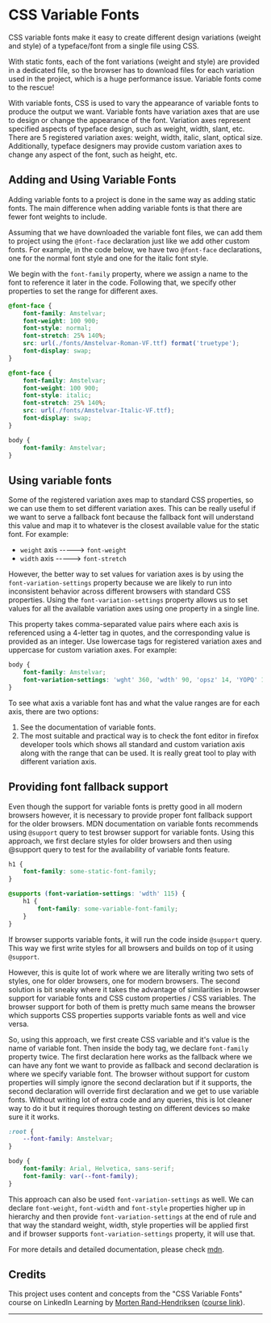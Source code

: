 # CSS Variable Fonts

CSS variable fonts make it easy to create different design variations (weight and style) of a typeface/font from a single file using CSS.

With static fonts, each of the font variations (weight and style) are provided in a dedicated file, so the browser has to download files for each variation used in the project, which is a huge performance issue. Variable fonts come to the rescue!

With variable fonts, CSS is used to vary the appearance of variable fonts to produce the output we want. Variable fonts have variation axes that are use to design or change the appearance of the font. Variation axes represent specified aspects of typeface design, such as weight, width, slant, etc. There are 5 registered variation axes: weight, width, italic, slant, optical size. Additionally, typeface designers may provide custom variation axes to change any aspect of the font, such as height, etc.


## Adding and Using Variable Fonts

Adding variable fonts to a project is done in the same way as adding static fonts. The main difference when adding variable fonts is that there are fewer font weights to include.

Assuming that we have downloaded the variable font files, we can add them to project using the `@font-face` declaration just like we add other custom fonts. For example, in the code below, we have two `@font-face` declarations, one for the normal font style and one for the italic font style.

We begin with the `font-family` property, where we assign a name to the font to reference it later in the code. Following that, we specify other properties to set the range for different axes.

```css
@font-face {
    font-family: Amstelvar; 
    font-weight: 100 900;
    font-style: normal;
    font-stretch: 25% 140%;
    src: url(./fonts/Amstelvar-Roman-VF.ttf) format('truetype');
    font-display: swap;
}

@font-face {
    font-family: Amstelvar; 
    font-weight: 100 900;
    font-style: italic;
    font-stretch: 25% 140%;
    src: url(./fonts/Amstelvar-Italic-VF.ttf);
    font-display: swap;
}

body {
    font-family: Amstelvar;
}
```

## Using variable fonts

Some of the registered variation axes map to standard CSS properties, so we can use them to set different variation axes. This can be really useful if we want to serve a fallback font because the fallback font will understand this value and map it to whatever is the closest available value for the static font. For example:

- `weight` axis -----> `font-weight`
- `width` axis  -----> `font-stretch`

However, the better way to set values for variation axes is by using the `font-variation-settings` property because we are likely to run into inconsistent behavior across different browsers with standard CSS properties. Using the `font-variation-settings` property allows us to set values for all the available variation axes using one property in a single line.

This property takes comma-separated value pairs where each axis is referenced using a 4-letter tag in quotes, and the corresponding value is provided as an integer. Use lowercase tags for registered variation axes and uppercase for custom variation axes. For example:

```css
body {
    font-family: Amstelvar;
    font-variation-settings: 'wght' 360, 'wdth' 90, 'opsz' 14, 'YOPQ' 124;
}
```

To see what axis a variable font has and what the value ranges are for each axis, there are two options:
1. See the documentation of variable fonts.
2. The most suitable and practical way is to check the font editor in firefox developer tools which shows all standard and custom variation axis along with the range that can be used. It is really great tool to play with different variation axis.


## Providing font fallback support

Even though the support for variable fonts is pretty good in all modern browsers however, it is necessary to provide proper font fallback support for the older browsers. MDN documentation on variable fonts recommends using `@support` query to test browser support for variable fonts. Using this approach, we first declare styles for older browsers and then using @support query to test for the availability of variable fonts feature.

```css
h1 {
    font-family: some-static-font-family;
}

@supports (font-variation-settings: 'wdth' 115) {
    h1 {
        font-family: some-variable-font-family;
    }
}
```

If browser supports variable fonts, it will run the code inside `@support` query. This way we first write styles for all browsers and builds on top of it using `@support`.

However, this is quite lot of work where we are literally writing two sets of styles, one for older browsers, one for modern browsers. The second solution is bit sneaky where it takes the advantage of similarities in browser support for variable fonts and CSS custom properties / CSS variables. The browser support for both of them is pretty much same means the browser which supports CSS properties supports variable fonts as well and vice versa.

So, using this approach, we first create CSS variable and it's value is the name of variable font. Then inside the body tag, we declare `font-family` property twice. The first declaration here works as the fallback where we can have any font we want to provide as fallback and second declaration is where we specify variable font. The browser without support for custom properties will simply ignore the second declaration but if it supports, the second declaration will override first declaration and we get to use variable fonts. Without writing lot of extra code and any queries, this is lot cleaner way to do it but it requires thorough testing on different devices so make sure it it works. 

```css
:root {
    --font-family: Amstelvar;
}

body {
    font-family: Arial, Helvetica, sans-serif;
    font-family: var(--font-family);
}
```

This approach can also be used `font-variation-settings` as well. We can declare `font-weight`, `font-width` and `font-style` properties higher up in hierarchy and then provide `font-variation-settings` at the end of rule and that way the standard weight, width, style properties will be applied first and if browser supports `font-variation-settings` property, it will use that.

For more details and detailed documentation, please check [mdn](https://developer.mozilla.org/en-US/docs/Web/CSS/CSS_fonts/Variable_fonts_guide).


## Credits

This project uses content and concepts from the "CSS Variable Fonts" course on LinkedIn Learning by [Morten Rand-Hendriksen](https://www.linkedin.com/learning/instructors/morten-rand-hendriksen) ([course link](https://www.linkedin.com/learning/css-variable-fonts)).

---
